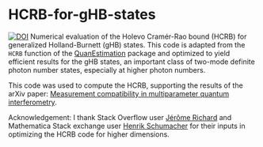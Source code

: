 # HCRB-for-gHB-states
[![DOI](https://zenodo.org/badge/DOI/10.5281/zenodo.15237091.svg)](https://doi.org/10.5281/zenodo.15237091)
Numerical evaluation of the Holevo Cramér-Rao bound (HCRB) for generalized Holland-Burnett (gHB) states. This code is adapted from the `HCRB` function of the [QuanEstimation](https://github.com/QuanEstimation/QuanEstimation) package and optimized to yield efficient results for the gHB states, an important class of two-mode definite photon number states, especially at higher photon numbers.

This code was used to compute the HCRB, supporting the results of the arXiv paper: [Measurement compatibility in multiparameter quantum interferometry](https://doi.org/10.48550/arXiv.2504.18324).

Acknowledgement: I thank Stack Overflow user [Jérôme Richard](https://stackoverflow.com/users/12939557/j%C3%A9r%C3%B4me-richard) and Mathematica Stack exchange user [Henrik Schumacher](https://mathematica.stackexchange.com/users/38178/henrik-schumacher) for their inputs in optimizing the HCRB code for higher dimensions. 
